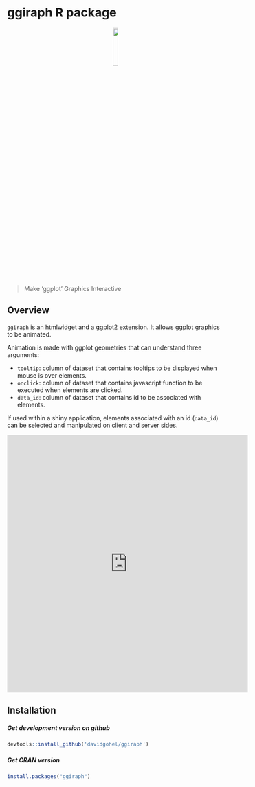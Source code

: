 ggiraph R package
================

<p align="center">

<img width="15%" src="https://www.ardata.fr/img/hexbin/ggiraph.svg">

</p>

> Make ‘ggplot’ Graphics Interactive

## Overview

`ggiraph` is an htmlwidget and a ggplot2 extension. It allows ggplot
graphics to be animated.

Animation is made with ggplot geometries that can understand three
arguments:

  - `tooltip`: column of dataset that contains tooltips to be displayed
    when mouse is over elements.
  - `onclick`: column of dataset that contains javascript function to be
    executed when elements are clicked.
  - `data_id`: column of dataset that contains id to be associated with
    elements.

If used within a shiny application, elements associated with an id
(`data_id`) can be selected and manipulated on client and server
sides.

<iframe width="560" height="600" src="https://www.youtube.com/embed/cJt5hlCi_do" frameborder="0" allowfullscreen>

</iframe>

## Installation

##### Get development version on github

``` r
devtools::install_github('davidgohel/ggiraph')
```

##### Get CRAN version

``` r
install.packages("ggiraph")
```
